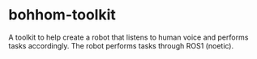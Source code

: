 # bohhom-toolkit

A toolkit to help create a robot that listens to human voice and performs tasks accordingly. The robot performs tasks through ROS1 (noetic). 
